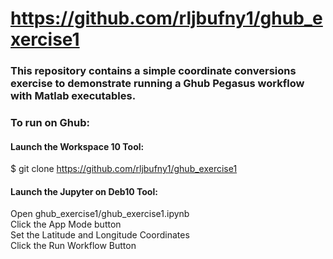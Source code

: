 # https://github.com/rljbufny1/ghub_exercise1

### This repository contains a simple coordinate conversions exercise to demonstrate running a Ghub Pegasus workflow with Matlab executables.

### To run on Ghub:

#### Launch the Workspace 10 Tool:<br />
$ git clone https://github.com/rljbufny1/ghub_exercise1

#### Launch  the Jupyter on Deb10 Tool:<br />
Open ghub_exercise1/ghub_exercise1.ipynb<br />
Click the App Mode button<br />
Set the Latitude and Longitude Coordinates<br />
Click the Run Workflow Button<br />
